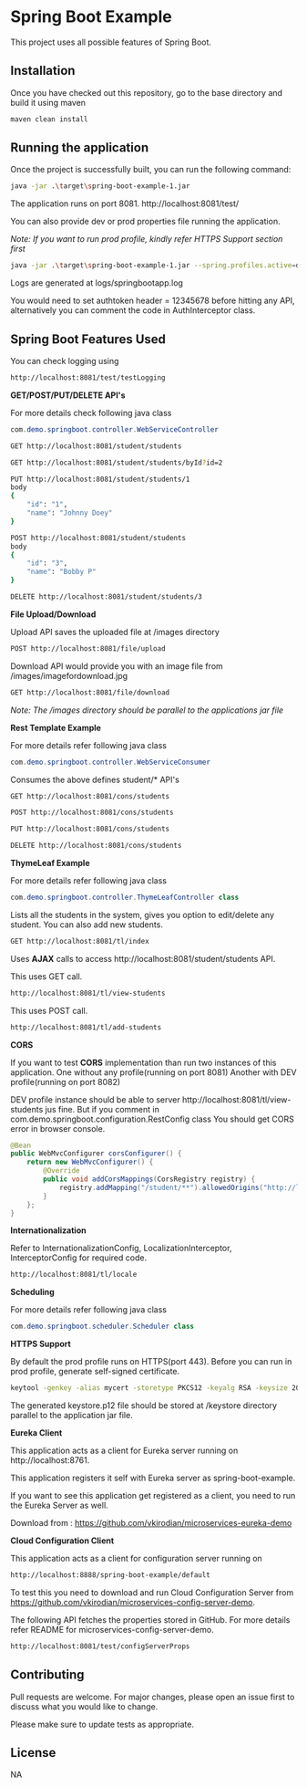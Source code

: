 # Spring Boot Example

This project uses all possible features of Spring Boot.

## Installation

Once you have checked out this repository, go to the base directory and build it using maven

```bash
maven clean install
```

## Running the application

Once the project is successfully built, you can run the following command:

```bash
java -jar .\target\spring-boot-example-1.jar
```
The application runs on port 8081.
http://localhost:8081/test/

You can also provide dev or prod properties file running the application.

<i>Note: If you want to run prod profile, kindly refer HTTPS Support section first</i>

```bash
java -jar .\target\spring-boot-example-1.jar --spring.profiles.active=dev
```

Logs are generated at logs/springbootapp.log

You would need to set authtoken header = 12345678 before hitting any API, alternatively you can comment the code in AuthInterceptor class.

## Spring Boot Features Used

You can check logging using

```bash
http://localhost:8081/test/testLogging
```

<b>GET/POST/PUT/DELETE API's</b>

For more details check following java class 

```java 
com.demo.springboot.controller.WebServiceController 
```

```bash
GET http://localhost:8081/student/students
```
```bash
GET http://localhost:8081/student/students/byId?id=2
```
```bash
PUT http://localhost:8081/student/students/1
body
{
	"id": "1",
	"name": "Johnny Doey"
}
```
```bash
POST http://localhost:8081/student/students
body
{
	"id": "3",
	"name": "Bobby P"
}
```
```bash
DELETE http://localhost:8081/student/students/3
```

<b>File Upload/Download</b>

Upload API saves the uploaded file at /images directory

```bash
POST http://localhost:8081/file/upload
```
Download API would provide you with an image file from /images/imagefordownload.jpg

```bash
GET http://localhost:8081/file/download
```

<i>Note: The /images directory should be parallel to the applications jar file</i>


<b>Rest Template Example</b>

For more details refer following java class

```java
com.demo.springboot.controller.WebServiceConsumer
```
Consumes the above defines student/* API's

```bash
GET http://localhost:8081/cons/students
```
```bash
POST http://localhost:8081/cons/students
```
```bash
PUT http://localhost:8081/cons/students
```
```bash
DELETE http://localhost:8081/cons/students
```

<b>ThymeLeaf Example</b>

For more details refer following java class

```java
com.demo.springboot.controller.ThymeLeafController class
```
Lists all the students in the system, gives you option to edit/delete any student.
You can also add new students.

```bash
GET http://localhost:8081/tl/index
```

Uses <b>AJAX</b> calls to access http://localhost:8081/student/students API.

This uses GET call.

```bash
http://localhost:8081/tl/view-students
```

This uses POST call.

```bash
http://localhost:8081/tl/add-students
```

<b>CORS</b>

If you want to test <b>CORS</b> implementation than run two instances of this application.
One without any profile(running on port 8081)
Another with DEV profile(running on port 8082)

DEV profile instance should be able to server http://localhost:8081/tl/view-students jus fine.
But if you comment in com.demo.springboot.configuration.RestConfig class
You should get CORS error in browser console.

```java
@Bean
public WebMvcConfigurer corsConfigurer() {
	return new WebMvcConfigurer() {
		@Override
		public void addCorsMappings(CorsRegistry registry) {
			registry.addMapping("/student/**").allowedOrigins("http://localhost:8082");
		}
	};
}
```


<b>Internationalization</b>

Refer to InternationalizationConfig, LocalizationInterceptor, InterceptorConfig for required code.

```bash
http://localhost:8081/tl/locale
```

<b>Scheduling</b>

For more details refer following java class

```java
com.demo.springboot.scheduler.Scheduler class
```

<b>HTTPS Support</b>

By default the prod profile runs on HTTPS(port 443).
Before you can run in prod profile, generate self-signed certificate.

```bash
keytool -genkey -alias mycert -storetype PKCS12 -keyalg RSA -keysize 2048 -keystore keystore.p12 -validity 3650
```
The generated keystore.p12 file should be stored at /keystore directory parallel to the application jar file.

<b>Eureka Client</b>

This application acts as a client for Eureka server running on http://localhost:8761.

This application registers it self with Eureka server as spring-boot-example.

If you want to see this application get registered as a client, you need to run the Eureka Server as well.

Download from : https://github.com/vkirodian/microservices-eureka-demo


<b>Cloud Configuration Client</b>

This application acts as a client for configuration server running on

```bash
http://localhost:8888/spring-boot-example/default
```
To test this you need to download and run Cloud Configuration Server from https://github.com/vkirodian/microservices-config-server-demo.

The following API fetches the properties stored in GitHub. For more details refer README for microservices-config-server-demo.

```bash
http://localhost:8081/test/configServerProps
```

## Contributing
Pull requests are welcome. For major changes, please open an issue first to discuss what you would like to change.

Please make sure to update tests as appropriate.

## License
NA
